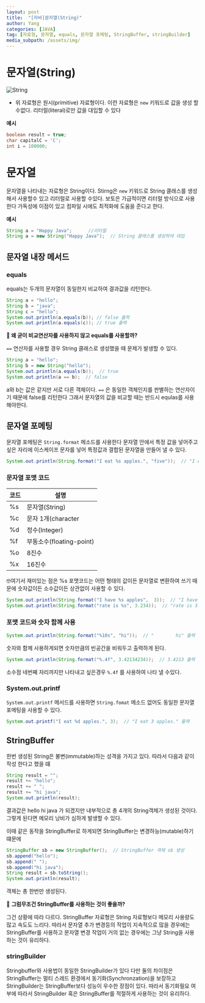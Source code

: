 ```yaml
---
layout: post
title:  "[자바]문자열(String)"
author: Yang
categories: [JAVA]
tag: [자료형, 문자열, equals, 문자열 포메팅, StringBuffer, stringBuilder]
media_subpath: /assets/img/
---
```



# 문자열(String)

![String](String.png)

- 위 자료형은 원시(primitive) 자료형이다. 이런 자료형은 `new` 키워드로 값을 생성 할 수없다.  리터럴(literal)로만 값을 대입할 수 있다

**예시**

```java
boolean result = true;
char capitalC = 'C';
int i = 100000;
```

# 문자열

문자열을 나타내는 자료형은 String이다. Stirng은 `new` 키워드로 String 클래스를 생성해서 사용할수 있고 리터럴로 사용할 수있다. 보토은 가급적이면 리터럴 방식으로 사용한다 가독성에 이점이 있고 컴파일 시에도 최적화에 도움을 준다고 한다. 

**예시**

```java
String a = "Happy Java";      //리터럴
String a = new String("Happy Java");  // String 클래스를 생성하여 대입
```

## 문자열 내장 메서드

### equals

equals는 두개의 문자열이 동일한지 비교하여 결과값을 리턴한다. 

```java
String a = "hello";
String b = "java";
String c = "hello";
System.out.println(a.equals(b)); // false 출력
System.out.println(a.equals(c)); // true 출력
```

**🤷 왜 굳이 비교연산자를 사용하지 않고 equals를 사용할까?** 

`==` 연산자를 사용할 경우 String 클래스로 생성했을 때 문제가 발생할 수 있다.

```java
String a = "hello";
String b = new String("hello");
System.out.println(a.equals(b));  // true
System.out.println(a == b);  // false
```

a와 b는 값은 같지만 서로 다른 객체이다. `==` 은 동일한 객체인지를 판별하는 연산자이기 때문에 false를 리턴한다  그래서 문자열의 값을 비교할 때는 반드시 equlas를 사용해야한다.

## 문자열 포메팅

문자열 포메팅은 `String.format` 메소드를 사용한다 문자열 안에서 특정 값을 넣어주고 싶은 자리에 이스케이프 문자를 넣어 특정값과 결합된 문자열을 만들어 낼 수 있다.

```java
System.out.println(String.format("I eat %s apples.", "five"));  // "I eat five apples." 출력
```

### 문자열 포맷 코드

| 코드 | 설명 |
| --- | --- |
| %s | 문자열(String) |
| %c | 문자 1개(character |
| %d | 정수(Integer) |
| %f | 부동소수(floating-point) |
| %o | 8진수 |
| %x | 16진수 |

🤓여기서 재미있는 점은 %s 포맷코드는 어떤 형태의 값이든 문자열로 변환하여 쓰기 때문에 숫자값이든 소수값이든 상관없이 사용할 수 있다.

```java
System.out.println(String.format("I have %s apples",  3));  // "I have 3 apples" 출력
System.out.println(String.format("rate is %s", 3.234));  // "rate is 3.234" 출력
```

### 포맷 코드와 숫자 함께 사용

```java
System.out.println(String.format("%10s", "hi"));  // "        hi" 출력
```

숫자와 함께 사용하게되면 숫자만큼의 빈공간을 비워두고 출력하게 된다. 

```java
System.out.println(String.format("%.4f", 3.42134234));  // 3.4213 출력
```

소수점 네번째 자리까지만 나타내고 싶은경우 `%.4f` 를 사용하여 나타 낼 수있다. 

### System.out.printf

`System.out.printf` 메서드를 사용하면 `String.fomat` 메소드 없어도 동일한 문자열 포메팅을 사용할 수 있다.

```java
System.out.printf("I eat %d apples.", 3);  // "I eat 3 apples." 출력
```

## StringBuffer

한번 생성된 String은 불변(immutable)하는 성격을 가지고 있다. 따라서 다음과 같이 작성 한다고 했을 떄

```java
String result = "";
result += "hello";
result += " ";
result += "hi java";
System.out.println(result);
```

결과값은 hello hi java 가 되겠지만 내부적으로 총 4개의 String객체가 생성된 것이다. 그렇게 된다면 메모리 낭비가 심하게 발생할 수 있다. 

이때 같은 동작을 StringBuffer로 하게되면 StringBuffer는 변경하능(mutable)하기 떄문에 

```java
StringBuffer sb = new StringBuffer();  // StringBuffer 객체 sb 생성
sb.append("hello");
sb.append(" ");
sb.append("hi java");
String result = sb.toString();
System.out.println(result);
```

객체는 총 한번만 생성된다.

🙋 **그럼무조건 StringBuffer를 사용하는 것이 좋을까?**

그건 상황에 따라 다르다. StringBuffer 자료형은 String 자료형보다 메모리 사용량도 많고 속도도 느리다. 따라서 문자열 추가 변경등의 작업이 지속적으로 많을 경우에는 StringBuffer를 사용하고 문자열 변경 작업이 거의 없는 경우에는 그냥 String을 사용하는 것이 유리하다.

### stringBuilder

Stringbuffer와 사용법이 동일한 StringBuilder가 있다 다만 둘의 차이점은 StringBuffer는 멀티 스레드 환경에서 동기화(Synchronzation)을 보장하고 StringBuilder는 StringBuffer보다 성능이 우수한 장점이 있다. 따라서 동기화필요 여부에 따라서 StringBuilder 혹은 StringBuffer를 적절하게 사용하는 것이 유리하다.